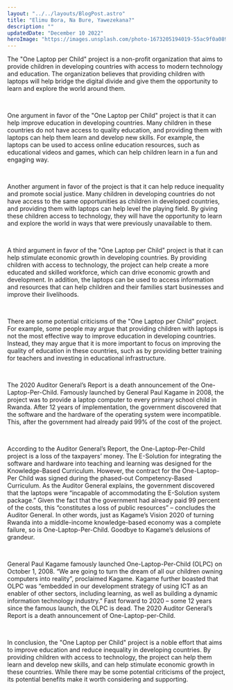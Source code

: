 ```yaml
---
layout: "../../layouts/BlogPost.astro"
title: "Elimu Bora, Na Bure, Yawezekana?"
description: ""
updatedDate: "December 10 2022"
heroImage: "https://images.unsplash.com/photo-1673205194019-55ac9f0a0899?ixlib=rb-4.0.3&ixid=MnwxMjA3fDB8MHxlZGl0b3JpYWwtZmVlZHw0fHx8ZW58MHx8fHw%3D&auto=format&fit=crop&w=500&q=60.jpg"
---
```


The "One Laptop per Child" project is a non-profit organization that aims to provide children in developing countries with access to modern technology and education. The organization believes that providing children with laptops will help bridge the digital divide and give them the opportunity to learn and explore the world around them.

<br/>

One argument in favor of the "One Laptop per Child" project is that it can help improve education in developing countries. Many children in these countries do not have access to quality education, and providing them with laptops can help them learn and develop new skills. For example, the laptops can be used to access online education resources, such as educational videos and games, which can help children learn in a fun and engaging way.

<br/>

Another argument in favor of the project is that it can help reduce inequality and promote social justice. Many children in developing countries do not have access to the same opportunities as children in developed countries, and providing them with laptops can help level the playing field. By giving these children access to technology, they will have the opportunity to learn and explore the world in ways that were previously unavailable to them.

<br/>

A third argument in favor of the "One Laptop per Child" project is that it can help stimulate economic growth in developing countries. By providing children with access to technology, the project can help create a more educated and skilled workforce, which can drive economic growth and development. In addition, the laptops can be used to access information and resources that can help children and their families start businesses and improve their livelihoods.

<br/>

There are some potential criticisms of the "One Laptop per Child" project. For example, some people may argue that providing children with laptops is not the most effective way to improve education in developing countries. Instead, they may argue that it is more important to focus on improving the quality of education in these countries, such as by providing better training for teachers and investing in educational infrastructure.

<br/>

The 2020 Auditor General’s Report is a death announcement of the One-Laptop-Per-Child. Famously launched by General Paul Kagame in 2008, the project was to provide a laptop computer to every primary school child in Rwanda. After 12 years of implementation, the government discovered that the software and the hardware of the operating system were incompatible. This, after the government had already paid 99% of the cost of the project.

<br/>

According to the Auditor General’s Report, the One-Laptop-Per-Child project is a loss of the taxpayers’ money. The E-Solution for integrating the software and hardware into teaching and learning was designed for the Knowledge-Based Curriculum. However, the contract for the One-Laptop-Per Child was signed during the phased-out Competency-Based Curriculum. As the Auditor General explains, the government discovered that the laptops were “incapable of accommodating the E-Solution system package.” Given the fact that the government had already paid 99 percent of the costs, this “constitutes a loss of public resources” – concludes the Auditor General. In other words, just as Kagame’s Vision 2020 of turning Rwanda into a middle-income knowledge-based economy was a complete failure, so is One-Laptop-Per-Child. Goodbye to Kagame’s delusions of grandeur.

<br/>

General Paul Kagame famously launched One-Laptop-Per-Child (OLPC) on October 1, 2008. “We are going to turn the dream of all our children owning computers into reality”, proclaimed Kagame. Kagame further boasted that OLPC was “embedded in our development strategy of using ICT as an enabler of other sectors, including learning, as well as building a dynamic information technology industry.” Fast forward to 2020 – some 12 years since the famous launch, the OLPC is dead. The 2020 Auditor General’s Report is a death announcement of One-Laptop-per-Child.

<br/>

In conclusion, the "One Laptop per Child" project is a noble effort that aims to improve education and reduce inequality in developing countries. By providing children with access to technology, the project can help them learn and develop new skills, and can help stimulate economic growth in these countries. While there may be some potential criticisms of the project, its potential benefits make it worth considering and supporting.
